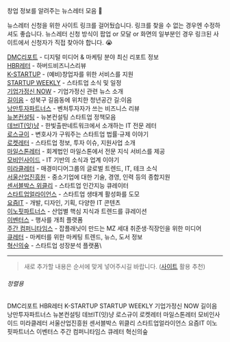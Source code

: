 창업 정보를 알려주는 뉴스레터 모음 💌

뉴스레터 신청을 위한 사이트 링크를 걸어뒀습니다. 링크를 찾을 수 없는 경우엔 수정하셔도 좋습니다.
뉴스레터 신청 방식이 팝업 or 모달 or 화면의 일부분인 경우 링크된 사이트에서 신청자가 직접 찾아야 합니다. 😭 

[DMC리포트](https://page.stibee.com/subscriptions/117718) - 디지털 미디어 & 마케팅 분야 최신 리포트 정보\
[HBR레터](https://page.stibee.com/subscriptions/79846) - 하버드비즈니스리뷰\
[K-STARTUP](https://www.k-startup.go.kr/web/contents/webCARD_NEWS.do) - (예비)창업자를 위한 서비스를 지원\
[STARTUP WEEKLY](http://glance.media/subscription/subscribe) - 스타트업 소식 및 일정\
[기업가정신 NOW](https://page.stibee.com/subscriptions/80029) - 기업가정신 관련 뉴스 소개\
[길이음](https://page.stibee.com/subscriptions/124965) - 성북구 길음동에 위치한 청년공간 길:이음\
[낭만투자파트너스](https://www.romanceip.xyz/) - 벤처투자자가 쓰는 비즈니스 리뷰\
[뉴본컨설팅](https://newborn.stibee.com/) - 뉴본컨설팅 스타트업 정책모음\
[데브IT(잇)냥](https://www.hanbit.co.kr/devletter/) - 한빛출판네트워크에서 소개하는 IT 전문 레터\
[로스규이](https://page.stibee.com/subscriptions/163239?groupIds=154511) - 변호사가 구워주는 스타트업 법률·규제 이야기\
[로켓레터](https://page.stibee.com/subscriptions/114752?groupIds=118600) - 스타트업 정보, 투자 이슈, 지원사업 소개\
[마일스톤레터](https://mstacc.com/) - 회계법인 마일스톤에서 전문 지식 서비스를 제공\
[모비인사이드](https://mobiinside.us11.list-manage.com/subscribe?u=a038c27b3bd7ce34b911546f6&id=3a3e2d93e6) - IT 기반의 소식과 업계 이야기\
[미라클레터](https://page.stibee.com/subscriptions/33271) - 매경미디어그룹의 글로벌 트렌드, IT, 테크 소식\
[서울산업진흥원](https://www.sba.seoul.kr/Pages/AboutSBA/SbaNewsLetter.aspx) - 중소기업에 대한 기술, 경영, 인력 등의 종합지원\
[센서블박스 위클리](https://page.stibee.com/subscriptions/56823) - 스타트업 인간지능 큐레이터\
[스타트업얼라이언스](https://www.startupall.kr/) - 스타트업 생태계 활성화를 도모\
[요즘IT](https://docs.google.com/forms/d/e/1FAIpQLSdFnoy3l6Rmv5rvERo4ULpM_Q4xpOkMmk49oeJ4LYnxM7LIqw/viewform) - 개발, 디자인, 기획, 다양한 IT 콘텐츠\
[이노핏파트너스](https://page.stibee.com/subscriptions/42635) - 산업별 핵심 지식과 트렌드를 큐레이션\
[이벤터스](https://event-us.kr/) - 행사를 개최 플랫폼\
[주간 컴퍼니타임스](https://page.stibee.com/subscriptions/191598) - 잡플래닛이 만드는 MZ 세대 취준생·직장인을 위한 미디어\
[큐레터](https://www.qletter.co.kr/subscribe/?utm_source=newsletter&utm_campaign=media_info&utm_medium=qletter) - 마케터를 위한 마케팅 트렌드, 뉴스, 도서 정보\
[혁신의숲](https://innoforest.stibee.com/) - 스타트업 성장분석 플랫폼\

---
> 새로 추가할 내용은 순서에 맞게 넣어주시길 바랍니다. ([사이트](https://alphabetizer.flap.tv/) 활용 추천)

###### 정렬용
DMC리포트
HBR레터
K-STARTUP
STARTUP WEEKLY
기업가정신 NOW
길이음
낭만투자파트너스
뉴본컨설팅
데브IT(잇)냥
로스규이
로켓레터
마일스톤레터
모비인사이드
미라클레터
서울산업진흥원
센서블박스 위클리
스타트업얼라이언스
요즘IT
이노핏파트너스
이벤터스
주간 컴퍼니타임스
큐레터
혁신의숲